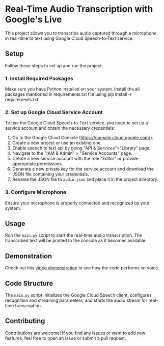 # Real-Time Audio Transcription with Google's Live

This project allows you to transcribe audio captured through a microphone in real-time to text using Google Cloud Speech-to-Text service.

## Setup

Follow these steps to set up and run the project:

### 1. Install Required Packages

Make sure you have Python installed on your system. Install the all packages mentioned in requirements.txt file using  pip install -r requirements.txt:


### 2. Set up Google Cloud Service Account

To use the Google Cloud Speech-to-Text service, you need to set up a service account and obtain the necessary credentials:

1. Go to the Google Cloud Console (https://console.cloud.google.com/).
2. Create a new project or use an existing one.
3. Enable speech to text api by going "API & Services">"Library" page.
3. Navigate to the "IAM & Admin" > "Service Accounts" page.
4. Create a new service account with the role "Editor" or provide appropriate permissions.
5. Generate a new private key for the service account and download the JSON file containing your credentials.
6. Rename the JSON file to `audio.json` and place it in the project directory.

### 3. Configure Microphone

Ensure your microphone is properly connected and recognized by your system.

## Usage

Run the `main.py` script to start the real-time audio transcription. The transcribed text will be printed to the console as it becomes available.


## Demonstration

Check out this [video demonstration](link_to_your_video) to see how the code performs on voice.

## Code Structure

The `main.py` script initializes the Google Cloud Speech client, configures recognition and streaming parameters, and starts the audio stream for real-time transcription.

## Contributing

Contributions are welcome! If you find any issues or want to add new features, feel free to open an issue or submit a pull request.



